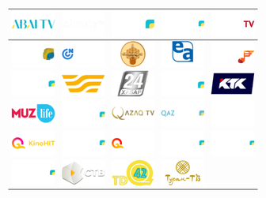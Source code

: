 | ![](https://raw.githubusercontent.com/RevGear/logo/master/Countries/KZ/AbaiTV.png) | ![](https://raw.githubusercontent.com/RevGear/logo/master/Countries/KZ/AlmatyTV.png) | ![](https://raw.githubusercontent.com/RevGear/logo/master/Countries/KZ/Altai.png) | ![](https://raw.githubusercontent.com/RevGear/logo/master/Countries/KZ/Aqjaiyq.png) | ![](https://raw.githubusercontent.com/RevGear/logo/master/Countries/KZ/AstanaTV.png) | 
|:---:|:---:|:---:|:---:|:---:| 
| ![](https://raw.githubusercontent.com/RevGear/logo/master/Countries/KZ/Balapan.png) | ![](https://raw.githubusercontent.com/RevGear/logo/master/Countries/KZ/CaspianNews.png) | ![](https://raw.githubusercontent.com/RevGear/logo/master/Countries/KZ/DombyraTV.png) | ![](https://raw.githubusercontent.com/RevGear/logo/master/Countries/KZ/ElArna.png) | ![](https://raw.githubusercontent.com/RevGear/logo/master/Countries/KZ/GakkuTV.png) | 
| ![](https://raw.githubusercontent.com/RevGear/logo/master/Countries/KZ/Jambyl.png) | ![](https://raw.githubusercontent.com/RevGear/logo/master/Countries/KZ/Khabar.png) | ![](https://raw.githubusercontent.com/RevGear/logo/master/Countries/KZ/Khabar24.png) | ![](https://raw.githubusercontent.com/RevGear/logo/master/Countries/KZ/Kokshe.png) | ![](https://raw.githubusercontent.com/RevGear/logo/master/Countries/KZ/KTK.png) | 
| ![](https://raw.githubusercontent.com/RevGear/logo/master/Countries/KZ/MuzLife.png) | ![](https://raw.githubusercontent.com/RevGear/logo/master/Countries/KZ/Ontustik.png) | ![](https://raw.githubusercontent.com/RevGear/logo/master/Countries/KZ/QazaqTV.png) | ![](https://raw.githubusercontent.com/RevGear/logo/master/Countries/KZ/QazSport.png) | ![](https://raw.githubusercontent.com/RevGear/logo/master/Countries/KZ/QKinoAlem.png) | 
| ![](https://raw.githubusercontent.com/RevGear/logo/master/Countries/KZ/QKinoHit.png) | ![](https://raw.githubusercontent.com/RevGear/logo/master/Countries/KZ/Qostanai.png) | ![](https://raw.githubusercontent.com/RevGear/logo/master/Countries/KZ/QSport.png) | ![](https://raw.githubusercontent.com/RevGear/logo/master/Countries/KZ/Qyzyljar.png) | ![](https://raw.githubusercontent.com/RevGear/logo/master/Countries/KZ/Qyzylorda.png) | 
| ![](https://raw.githubusercontent.com/RevGear/logo/master/Countries/KZ/Saryarqa.png) | ![](https://raw.githubusercontent.com/RevGear/logo/master/Countries/KZ/STV.png) | ![](https://raw.githubusercontent.com/RevGear/logo/master/Countries/KZ/TDK42.png) | ![](https://raw.githubusercontent.com/RevGear/logo/master/Countries/KZ/TuranTV.png)  | 
